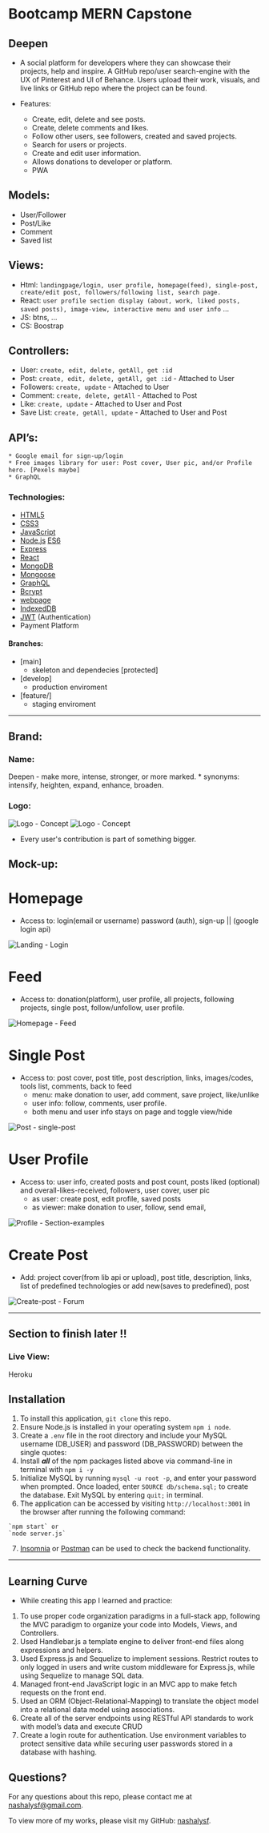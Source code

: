 # Bootcamp MERN Capstone
## Deepen
*  A social platform for developers where they can showcase their projects, help and inspire. A GitHub repo/user search-engine with the UX of Pinterest and UI of Behance. Users upload their work, visuals, and live links or GitHub repo where the project can be found.

* Features:
  * Create, edit, delete and see posts.
  * Create, delete comments and likes.
  * Follow other users, see followers, created and saved projects.
  * Search for users or projects.
  * Create and edit user information.
  * Allows donations to developer or platform.
  * PWA
  
## Models:
  * User/Follower
  * Post/Like
  * Comment
  * Saved list
 
 ## Views:
 * Html: `landingpage/login, user profile, homepage(feed), single-post, create/edit post, followers/following list, search page.`
 * React: `user profile section display (about, work, liked posts, saved posts), image-view, interactive menu and user info` ...
 * JS: btns, ...
 * CS: Boostrap
 
 ## Controllers:
  * User: `create, edit, delete, getAll, get :id`
  * Post: `create, edit, delete, getAll, get :id` - Attached to User
  * Followers: `create, update` - Attached to User
  * Comment: `create, delete, getAll` - Attached to Post
  * Like: `create, update` - Attached to User and Post
  * Save List: `create, getAll, update` - Attached to User and Post
  
## API’s:
	* Google email for sign-up/login
	* Free images library for user: Post cover, User pic, and/or Profile hero. [Pexels maybe]
	* GraphQL
  
### Technologies:
- [HTML5](https://www.w3docs.com/learn-html/html5-introduction.html)
- [CSS3](https://www.w3schools.com/Css/)
- [JavaScript](https://www.javascript.com/learn/strings)
- [Node.js](https://nodejs.org/en/) [ES6](https://www.w3schools.com/Js/js_es6.asp)
- [Express](https://expressjs.com/en/guide/routing.html)
- [React](https://reactjs.org/docs/getting-started.html)
- [MongoDB](https://www.mongodb.com/docs/?_ga=2.103651840.1852606971.1667355129-2141532662.1666633665)
- [Mongoose](https://mongoosejs.com/)
- [GraphQL](https://graphql.org/)
- [Bcrypt](https://openbase.com/js/bcrypt/documentation)
- [webpage](https://webpack.js.org/guides/getting-started/#basic-setup)
- [IndexedDB](https://developer.mozilla.org/en-US/docs/Web/API/IndexedDB_API)
- [JWT](https://jwt.io/introduction) (Authentication)
- Payment Platform

#### Branches:
  * [main]
  	* skeleton and dependecies [protected]
  * [develop]
      * production enviroment
  * [feature/]
      * staging enviroment
_______________________________________
## **Brand**: 
### **Name**: 
Deepen - make more, intense, stronger, or more marked.
	* synonyms: intensify, heighten, expand, enhance, broaden.
	

### **Logo**: 

![Logo - Concept](./client/src/images/logo-black.png)
![Logo - Concept](./client/src/images/logo-white.png)
- Every user's contribution is part of something bigger.

## **Mock-up:**
# Homepage
   * Access to: login(email or username) password (auth), sign-up || (google login api)

![Landing - Login](./client/src/images/Homepage-50.jpg)


# Feed
  * Access to: donation(platform), user profile, all projects, following projects, single post, follow/unfollow, user profile.

![Homepage - Feed](./client/src/images/feed-50.jpg)


# Single Post
  * Access to: post cover, post title, post description, links, images/codes, tools list, comments, back to feed
      * menu: make donation to user, add comment, save project, like/unlike
      * user info: follow, comments, user profile.
    - both menu and user info stays on page and toggle view/hide

![Post - single-post](./client/src/images/single-post2-50.jpg)

# User Profile
  * Access to: user info, created posts and post count, posts liked (optional) and overall-likes-received, followers, user cover, user pic
    * as user: create post, edit profile, saved posts
    * as viewer: make donation to user, follow, send email, 

![Profile - Section-examples](./client/src/images/profile-50.jpg)


# Create Post
  * Add: project cover(from lib api or upload), post title, description, links, list of predefined technologies or add new(saves to predefined), post

![Create-post - Forum](./client/src/images/create-post-50.jpg)


___________________________________________________
## Section to finish later !!
### Live View:
Heroku

## Installation
1. To install this application, `git clone` this repo.
2. Ensure Node.js is installed in your operating system `npm i node`.
3. Create a `.env` file in the root directory and include your MySQL username (DB_USER) and password (DB_PASSWORD) between the single quotes:
4. Install ***all*** of the npm packages listed above via command-line in terminal with `npm i -y`
5. Initialize MySQL by running `mysql -u root -p`, and enter your password when prompted. Once loaded, enter `SOURCE db/schema.sql;` to create the database. Exit MySQL by entering `quit;` in terminal.
6. The application can be accessed by visiting `http://localhost:3001` in the browser after running the following command:
```
`npm start` or
`node server.js`
```
7. [Insomnia](https://insomnia.rest/) or [Postman](https://www.postman.com/) can be used to check the backend functionality.

_____________________________________________________________________________________________
## Learning Curve
* While creating this app I learned and practice:
1. To use proper code organization paradigms in a full-stack app, following the MVC paradigm to organize your code into Models, Views, and Controllers.
2. Used Handlebar.js a template engine to deliver front-end files along expressions and helpers.
3. Used Express.js and Sequelize to implement sessions. Restrict routes to only logged in users and write custom middleware for Express.js, while using Sequelize to manage SQL data.
4. Managed front-end JavaScript logic in an MVC app to make fetch requests on the front end.
5. Used an ORM (Object-Relational-Mapping) to translate the object model into a relational data model using associations.
6. Create all of the server endpoints using RESTful API standards to work with model’s data and execute CRUD 
7. Create a login route for authentication. Use environment variables to protect sensitive data while securing user passwords stored in a database with hashing.

## Questions?
For any questions about this repo, please contact me at [nashalysf@gmail.com](mailto:nashalysf@gmail.com).

To view more of my works, please visit my GitHub: [nashalysf](https://github.com/nashalysf).

